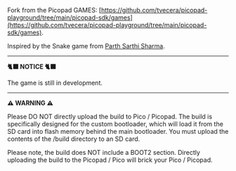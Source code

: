 Fork from the Picopad GAMES: [https://github.com/tvecera/picopad-playground/tree/main/picopad-sdk/games](https://github.com/tvecera/picopad-playground/tree/main/picopad-sdk/games).

Inspired by the Snake game from [Parth Sarthi Sharma](https://parthssharma.github.io).

---

**:black_cat: NOTICE :black_cat:**

The game is still in development.

---

**⚠️ WARNING ⚠️**

Please DO NOT directly upload the build to Pico / Picopad. The build is specifically designed for the custom
bootloader, which will load it from the SD card into flash memory behind the main bootloader. You must upload the 
contents of the /build directory to an SD card.

Please note, the build does NOT include a BOOT2 section. Directly uploading the build to the Picopad / Pico will
brick your Pico / Picopad.

